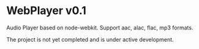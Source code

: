 WebPlayer v0.1
=========

Audio Player based on node-webkit.
Support aac, alac, flac, mp3 formats.

The project is not yet completed and is under active development.